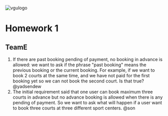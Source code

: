 ![vgulogo](https://github.com/nguyentringuyencool/Images/blob/master/vgulogo.png)
# **Homework 1**
## **TeamE**
1. If there are past booking pending of payment, no booking in advance is allowed: we want to ask if the phrase "past booking" means the previous booking or the current booking. For example, if we want to book 2 courts at the same time, and we have not paid for the first booking yet so we can not book the second court. Is that true? @yadsendew
2. The initial requirement said that one user can book maximum three courts in advance but no advance booking is allowed when there is any pending of payment. So we want to ask what will happen if a user want to book three courts at three different sport centers.
@son
